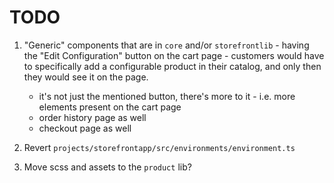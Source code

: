 # TODO

1. "Generic" components that are in `core` and/or `storefrontlib` - having the "Edit Configuration" button on the cart page - customers would have to specifically add a configurable product in their catalog, and only then they would see it on the page.
    - it's not just the mentioned button, there's more to it - i.e. more elements present on the cart page
    - order history page as well
    - checkout page as well

2. Revert `projects/storefrontapp/src/environments/environment.ts`

3. Move scss and assets to the `product` lib?

